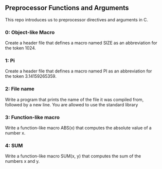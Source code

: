 ## Preprocessor Functions and Arguments

This repo introduces us to preprocessor directives and arguments in C.

### 0: Object-like Macro
Create a header file that defines a macro named SIZE as an abbreviation for the token 1024.

### 1: Pi
Create a header file that defines a macro named PI as an abbreviation for the token 3.14159265359.

### 2: File name
Write a program that prints the name of the file it was compiled from, followed by a new line.
You are allowed to use the standard library

### 3: Function-like macro
Write a function-like macro ABS(x) that computes the absolute value of a number x.

### 4: SUM
Write a function-like macro SUM(x, y) that computes the sum of the numbers x and y.
